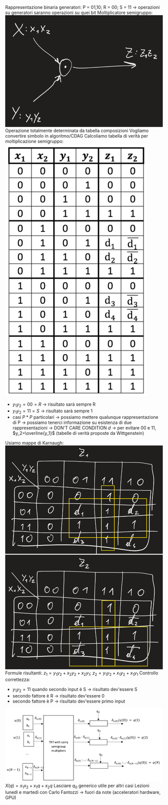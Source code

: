 Rappresentazione binaria generatori: P = 01,10; R = 00; S = 11 -> operazioni su generatori saranno operazioni su quei bit
Moltiplicatore semigruppo:
![400 ](img14.png)
Operazione totalmente determinata da tabella composizioni
Vogliamo convertire simbolo in algoritmo/CDAG
Calcoliamo tabella di verità per moltiplicazione semigruppo:
![250](img15.png)
- $y_1y_2=00=R$ -> risultato sarà sempre R
- $y_1y_2=11=S$ -> risultato sarà sempre 1
- casi $P*P$ particolari -> possiamo mettere qualunque rappresentazione di P -> possiamo tenerci informazione su esistenza di due rappresentazioni -> DON'T CARE CONDITION $d$ -> per evitare 00 e 11, $y_2=\overline{y_1}$
(tabelle di verità proposte da Wittgenstein)

Usiamo mappe di Karnaugh:
![350](img16.png)![350](img17.png)
Formule risultanti: $z_1=y_1y_2+x_2y_2+x_2y_1$; $z_2=y_1y_2+x_1y_2+x_1y_1$
Controllo correttezza:
- $y_1y_2=11$ quando secondo input è S -> risultato dev'essere S
- secondo fattore è R -> risultato dev'essere 0
- secondo fattore è P -> risultato dev'essere primo input

![500](img18.png)
$X(q)=x_1x_2+x_1q+x_2q$
Lasciare $q_0$ generico utile per altri casi
Lezioni lunedì e martedì con Carlo Fantozzi -> fuori da note (acceleratori hardware, GPU)